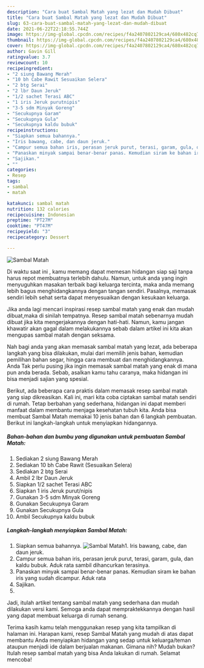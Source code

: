 ```yaml
---
description: "Cara buat Sambal Matah yang lezat dan Mudah Dibuat"
title: "Cara buat Sambal Matah yang lezat dan Mudah Dibuat"
slug: 63-cara-buat-sambal-matah-yang-lezat-dan-mudah-dibuat
date: 2021-06-22T22:18:55.744Z
image: https://img-global.cpcdn.com/recipes/f4a2407802129ca4/680x482cq70/sambal-matah-foto-resep-utama.jpg
thumbnail: https://img-global.cpcdn.com/recipes/f4a2407802129ca4/680x482cq70/sambal-matah-foto-resep-utama.jpg
cover: https://img-global.cpcdn.com/recipes/f4a2407802129ca4/680x482cq70/sambal-matah-foto-resep-utama.jpg
author: Gavin Gill
ratingvalue: 3.7
reviewcount: 10
recipeingredient:
- "2 siung Bawang Merah"
- "10 bh Cabe Rawit Sesuaikan Selera"
- "2 btg Serai"
- "2 lbr Daun Jeruk"
- "1/2 sachet Terasi ABC"
- "1 iris Jeruk purutnipis"
- "3-5 sdm Minyak Goreng"
- "Secukupnya Garam"
- "Secukupnya Gula"
- "Secukupnya kaldu bubuk"
recipeinstructions:
- "Siapkan semua bahannya."
- "Iris bawang, cabe, dan daun jeruk."
- "Campur semua bahan iris, perasan jeruk purut, terasi, garam, gula, dan kaldu bubuk. Aduk rata sambil dihancurkan terasinya."
- "Panaskan minyak sampai benar-benar panas. Kemudian siram ke bahan iris yang sudah dicampur. Aduk rata"
- "Sajikan."
- ""
categories:
- Resep
tags:
- sambal
- matah

katakunci: sambal matah 
nutrition: 132 calories
recipecuisine: Indonesian
preptime: "PT27M"
cooktime: "PT47M"
recipeyield: "3"
recipecategory: Dessert

---
```



![Sambal Matah](https://img-global.cpcdn.com/recipes/f4a2407802129ca4/680x482cq70/sambal-matah-foto-resep-utama.jpg)

Di waktu  saat ini , kamu memang dapat memesan hidangan siap saji tanpa harus repot membuatnya terlebih dahulu. Namun, untuk anda yang ingin menyuguhkan masakan terbaik bagi keluarga tercinta, maka anda memang lebih bagus menghidangkannya dengan tangan sendiri. Pasalnya, memasak sendiri lebih sehat serta dapat menyesuaikan dengan kesukaan keluarga.

Jika anda lagi mencari inspirasi resep sambal matah yang enak dan mudah dibuat,maka di sinilah tempatnya. Resep sambal matah  sebenarnya mudah dibuat jika kita mengerjakannya dengan hati-hati. Namun, kamu jangan khawatir akan gagal dalam melakukannya 
sebab dalam artikel ini kita akan mengupas sambal matah dengan seksama.  



Nah bagi anda yang akan memasak sambal matah yang lezat, ada beberapa langkah yang bisa dilakukan, mulai dari memilih jenis bahan, kemudian pemilihan bahan segar, hingga cara membuat dan menghidangkannya. Anda Tak perlu pusing jika ingin memasak sambal matah yang enak di mana pun anda berada. Sebab, asalkan kamu  tahu caranya, maka hidangan ini bisa menjadi sajian yang spesial.

Berikut, ada beberapa cara praktis  dalam memasak resep sambal matah yang siap dikreasikan. Kali ini, mari kita coba ciptakan sambal matah sendiri di rumah. Tetap berbahan yang sederhana, hidangan ini dapat memberi manfaat dalam membantu menjaga kesehatan tubuh kita. Anda bisa membuat Sambal Matah memakai 10 jenis bahan dan 6 langkah pembuatan. Berikut ini langkah-langkah untuk menyiapkan hidangannya.

<!--inarticleads1-->

##### Bahan-bahan dan bumbu yang digunakan untuk pembuatan Sambal Matah:

1. Sediakan 2 siung Bawang Merah
1. Sediakan 10 bh Cabe Rawit (Sesuaikan Selera)
1. Sediakan 2 btg Serai
1. Ambil 2 lbr Daun Jeruk
1. Siapkan 1/2 sachet Terasi ABC
1. Siapkan 1 iris Jeruk purut/nipis
1. Gunakan 3-5 sdm Minyak Goreng
1. Gunakan Secukupnya Garam
1. Gunakan Secukupnya Gula
1. Ambil Secukupnya kaldu bubuk




<!--inarticleads2-->

##### Langkah-langkah menyiapkan Sambal Matah:

1. Siapkan semua bahannya.
<img src="https://img-global.cpcdn.com/steps/4978882f18c5d431/160x128cq70/sambal-matah-langkah-memasak-1-foto.jpg" alt="Sambal Matah">1. Iris bawang, cabe, dan daun jeruk.
1. Campur semua bahan iris, perasan jeruk purut, terasi, garam, gula, dan kaldu bubuk. Aduk rata sambil dihancurkan terasinya.
1. Panaskan minyak sampai benar-benar panas. Kemudian siram ke bahan iris yang sudah dicampur. Aduk rata
1. Sajikan.
1. 




Jadi, itulah artikel tentang  sambal matah  yang sederhana dan mudah dilakukan versi kami. Semoga anda dapat mempraktekkannya dengan hasil yang dapat membuat keluarga di rumah senang. 

Terima kasih kamu telah menggunakan resep yang kita tampilkan di halaman ini. Harapan kami, resep  Sambal Matah yang mudah di atas dapat membantu Anda menyiapkan hidangan yang sedap untuk keluarga/teman ataupun menjadi ide dalam berjualan makanan. Gimana nih? Mudah bukan? Itulah resep sambal matah yang bisa Anda lakukan di rumah. Selamat mencoba!


